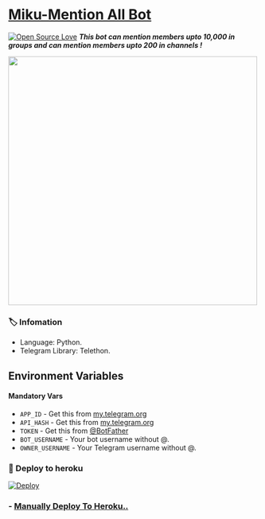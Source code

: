 # [Miku-Mention All Bot](https://t.me/MikuMentionAll_bot)
[![Open Source Love](https://badges.frapsoft.com/os/v1/open-source.svg?v=103)](https://github.com/ellerbrock/open-source-badges/)
_**This bot can mention members upto 10,000 in groups and can mention members upto 200 in channels !**_

<img src="https://telegra.ph//file/66fff3b396e778d872a29.jpg" align="center" width="500" height="500">

### 🏷 Infomation
- Language: Python.
- Telegram Library: Telethon.

## Environment Variables

#### Mandatory Vars

- `APP_ID` - Get this from [my.telegram.org](https://my.telegram.org/auth)
- `API_HASH` - Get this from [my.telegram.org](https://my.telegram.org/auth)
- `TOKEN` - Get this from [@BotFather](https://t.me/BotFather)
- `BOT_USERNAME` - Your bot username without @.
- `OWNER_USERNAME` -	Your Telegram username without @.

### 🚀 Deploy to heroku
[![Deploy](https://www.herokucdn.com/deploy/button.svg)](https://heroku.com/deploy?template=https://github.com/Kousei-Friend-A/Miku-MentionAll_Bot)

### - [Manually Deploy To Heroku..](Heroku_Manually_Deploy.md)
